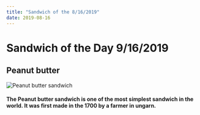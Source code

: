 ```yaml
---
title: "Sandwich of the 8/16/2019"
date: 2019-08-16
---
```

# Sandwich of the Day 9/16/2019
  ## Peanut butter
  
  ![Peanut butter sandwich](https://cdn.imgbin.com/4/9/21/imgbin-peanut-butter-and-jelly-sandwich-french-toast-sandwich-sandwich-with-sauce-dTekY2TYS6DFZkBW49jaWBNHu.jpg)
  
  #### The Peanut butter sandwich is one of the most simplest sandwich in the world. It was first made in the 1700 by a farmer in ungarn.
